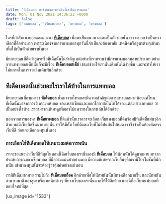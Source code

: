 ```yaml
---
title: 'ทีเด็ดบอล ตัวช่วยขงการทำเงินที่เราไม่ควรพลาด'
date: Mon, 01 Nov 2021 14:36:22 +0000
draft: false
tags: ['พนันบอล', 'เว็บแทงบอล', 'แทงบอล', 'แทงบอล']
---
```


ใครที่กำลังแทงบอลและมองหา [**ทีเด็ดบอล**](/archives/) เพื่อมาเป็นแนวทางและเป็นตัวช่วยนั้น เราจะบอกว่าเป็นทางเลือกที่ดีอย่างมาก เพราะเนื่องจากการแทงบอลทุกวันนี้จำเป็นจะต้องอาศัย เทคนิคหรือสูตรต่างๆเข้ามา เพื่อให้เป็นตัวช่วยเรานั้นเอง

มีหลายๆคนที่คืดว่าสูตรหรือทีเด็ดนั้นไม่สำคัญ แต่อย่างที่เราทราบว่ามีการแทงบอลหลายประเภท อย่างการแทงบอลสเต็ปนั้นก็จะมีเรื่อง **ทีเด็ดบอลสเต็ป** เข้ามาช่วยให้เรานั้นเดิมพันได้ง่ายขึ้น และจะทำให้เราไม่พลาดในการวางเงินเดิมพันอีกด้วย

**ทีเด็ดบอลนั้นช่วยอะไรเราได้บ้างในการแทงบอล**
----------------------------------------------

มีหลายๆคนที่ถามมาว่า **ทีเด็ดบอล** นั้นมาจากไหนและมีความสำคัญต่อการแทงบอลมากน้อยแค่ไหน ทีเด็ดนั้นมาจากการวิเคราะหห์บอล ของเหล่าเซียนและบอกโอกาสเป็นไปได้ของแต่ละประเภทบอล ว่าเป็นอย่างไรบ้าง เราสามารถเข้ามาดูเพื่อเอาไปแนวทางในการเล่นได้อีกด้วย

นอกจากการมองหา **ทีเด็ดแทงบอล** ที่ดีแล้วนั้นเราควรจะเลือก เว็บแทงบอลที่ดีพร้อมมีทีเด็ดที่แม่นๆอีกด้วย พอมีเว็บเกิดขึ้นมากมายนั้น ทำให้มีทั้งเว็บที่ดีและเว็บที่ไม่ดีปนกันไปหมด เราจึงจำเป็นต้องคัดสรรเว็บที่ดี ก่อนจะเลือกลงทุนนั้นเอง

### **การเลือกใช้ทีเด็ดบอลให้เหมาะสมต่อการพนัน**

เราจะขอแนะนำเว็บที่ดีที่สุดในตอนนี้คือเว็บของเรานั้นเองมี **ทีเด็ดบอล** ให้นักพนันได้ดูมากมาย มาจากประสบการณของเซียนบอล ที่มีความแม่นยำอย่างมาก มีความพิเศษจากเว็บอื่นๆคือเรามีโปรโมชั่นที่นักพนัน เข้ามาลงทุนนั้นจะต้องรู้ว่าคุ้มค่าอย่างแน่นอน

เรามีทีเด็ดมากมาย รวมไปถึง **ทีเด็ดบอลล็อค** อีกด้วยเพื่อให้นักพนันนั้นมีทางเลือกมากขึ้น และนักพนันสามารถมาดึงเอาสูตรหรือเทคนิคต่างๆ ที่ทางเว็บของเรานั้นแจกให้ได้อีกด้วย และนี่คือเว็บพนนับอลที่ตอบโจทย์ที่สุด

\[ux\_image id="1533"\]